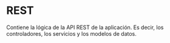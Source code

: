 # REST

Contiene la lógica de la API REST de la aplicación. Es decir, los controladores, los servicios y los modelos de datos.